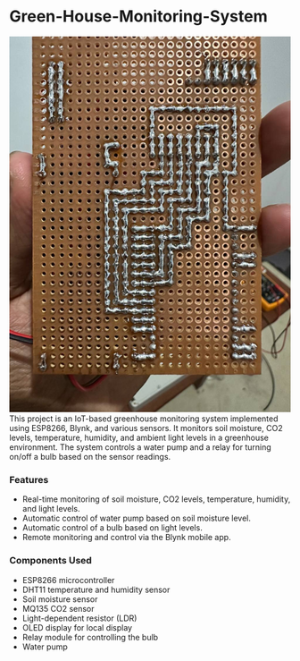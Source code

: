 # Green-House-Monitoring-System
<img src="soldaring.jpg">
This project is an IoT-based greenhouse monitoring system implemented using ESP8266, Blynk, and various sensors. It monitors soil moisture, CO2 levels, temperature, humidity, and ambient light levels in a greenhouse environment. The system controls a water pump and a relay for turning on/off a bulb based on the sensor readings.

### Features
- Real-time monitoring of soil moisture, CO2 levels, temperature, humidity, and light levels.
- Automatic control of water pump based on soil moisture level.
- Automatic control of a bulb based on light levels.
- Remote monitoring and control via the Blynk mobile app.

### Components Used
- ESP8266 microcontroller
- DHT11 temperature and humidity sensor
- Soil moisture sensor
- MQ135 CO2 sensor
- Light-dependent resistor (LDR)
- OLED display for local display
- Relay module for controlling the bulb
- Water pump
